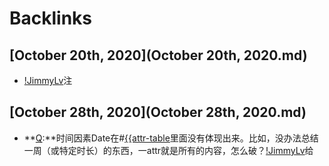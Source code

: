 
# Backlinks
## [October 20th, 2020](October 20th, 2020.md)
- [!JimmyLv](!JimmyLv.md)注

## [October 28th, 2020](October 28th, 2020.md)
- **[Q](Q.md):**时间因素Date在#[{{attr-table]({{attr-table.md)里面没有体现出来。比如，没办法总结一周（或特定时长）的东西，一attr就是所有的内容，怎么破？[!JimmyLv](!JimmyLv.md)给

